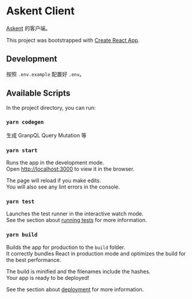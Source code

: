 # Askent Client

[Askent](https://github.com/BerlinChan/askent/) 的客户端。

This project was bootstrapped with [Create React App](https://github.com/facebook/create-react-app).

## Development

按照 `.env.example` 配置好 `.env`。

## Available Scripts

In the project directory, you can run:

### `yarn codegen`

生成 GranpQL Query Mutation 等

### `yarn start`

Runs the app in the development mode.<br />
Open [http://localhost:3000](http://localhost:3000) to view it in the browser.

The page will reload if you make edits.<br />
You will also see any lint errors in the console.

### `yarn test`

Launches the test runner in the interactive watch mode.<br />
See the section about [running tests](https://facebook.github.io/create-react-app/docs/running-tests) for more information.

### `yarn build`

Builds the app for production to the `build` folder.<br />
It correctly bundles React in production mode and optimizes the build for the best performance.

The build is minified and the filenames include the hashes.<br />
Your app is ready to be deployed!

See the section about [deployment](https://facebook.github.io/create-react-app/docs/deployment) for more information.
